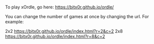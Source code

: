 To play xOrdle, go here: https://bitx0r.github.io/ordle/

You can change the number of games at once by changing the url.
For example:

2x2 https://bitx0r.github.io/ordle/index.html?r=2&c=2
2x8 https://bitx0r.github.io/ordle/index.html?r=8&c=2


